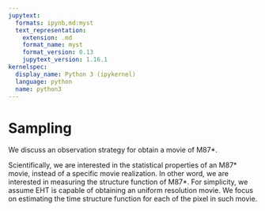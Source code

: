 ```yaml
---
jupytext:
  formats: ipynb,md:myst
  text_representation:
    extension: .md
    format_name: myst
    format_version: 0.13
    jupytext_version: 1.16.1
kernelspec:
  display_name: Python 3 (ipykernel)
  language: python
  name: python3
---
```


# Sampling

We discuss an observation strategy for obtain a movie of M87*.

Scientifically, we are interested in the statistical properties of an M87* movie, instead of a specific movie realization.
In other word, we are interested in measuring the structure function of M87*.
For simplicity, we assume EHT is capable of obtaining an uniform resolution movie.
We focus on estimating the time structure function for each of the pixel in such movie.
